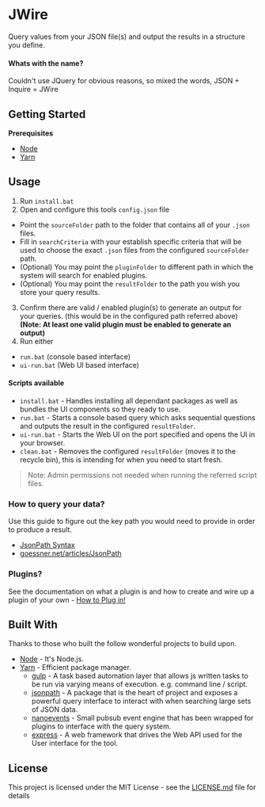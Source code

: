 # JWire

Query values from your JSON file(s) and output the results in a structure you define.

#### Whats with the name?

Couldn't use JQuery for obvious reasons, so mixed the words, JSON + Inquire = JWire

## Getting Started

**Prerequisites**

* [Node](https://nodejs.org/en/)
* [Yarn](https://yarnpkg.com/en/)

## Usage

1. Run `install.bat`
2. Open and configure this tools `config.json` file
  * Point the `sourceFolder` path to the folder that contains all of your `.json` files.
  * Fill in `searchCriteria` with your establish specific criteria that will be used to choose the exact `.json` files from the configured `sourceFolder` path.
  * (Optional) You may point the `pluginFolder` to different path in which the system will search for enabled plugins.
  * (Optional) You may point the `resultFolder` to the path you wish you store your query results.
3. Confirm there are valid / enabled plugin(s) to generate an output for your queries. (this would be in the configured path referred above) **(Note: At least one valid plugin must be enabled to generate an output)**
4. Run either
  * `run.bat` (console based interface)
  * `ui-run.bat` (Web UI based interface)

#### Scripts available

* `install.bat` - Handles installing all dependant packages as well as bundles the UI components so they ready to use.
* `run.bat` - Starts a console based query which asks sequential questions and outputs the result in the configured `resultFolder`.
* `ui-run.bat` - Starts the Web UI on the port specified and opens the UI in your browser.
* `clean.bat` - Removes the configured `resultFolder` (moves it to the recycle bin), this is intending for when you need to start fresh.

> Note: Admin permissions not needed when running the referred script files.

### How to query your data?

Use this guide to figure out the key path you would need to provide in order to produce a result.
  
* [JsonPath Syntax](https://github.com/dchester/jsonpath#jsonpath-syntax)
* [goessner.net/articles/JsonPath](https://goessner.net/articles/JsonPath/index.html#e2)


### Plugins?

See the documentation on what a plugin is and how to create and wire up a plugin of your own - [How to Plug in!](./PLUGINS.md)

## Built With

Thanks to those who built the follow wonderful projects to build upon.

* [Node](https://nodejs.org/en/) - It's Node.js.
* [Yarn](https://yarnpkg.com/en/) - Efficient package manager.
  - [gulp](https://gulpjs.com/) - A task based automation layer that allows js written tasks to be run via varying means of execution. e.g. command line / script.
  - [jsonpath](https://github.com/dchester/jsonpath#readme/) - A package that is the heart of project and exposes a powerful query interface to interact with when searching large sets of JSON data.
  - [nanoevents](https://github.com/ai/nanoevents#readme) - Small pubsub event engine that has been wrapped for plugins to interface with the query system.
  - [express](https://expressjs.com/) - A web framework that drives the Web API used for the User interface for the tool.


## License

This project is licensed under the MIT License - see the [LICENSE.md](./LICENSE.md) file for details
